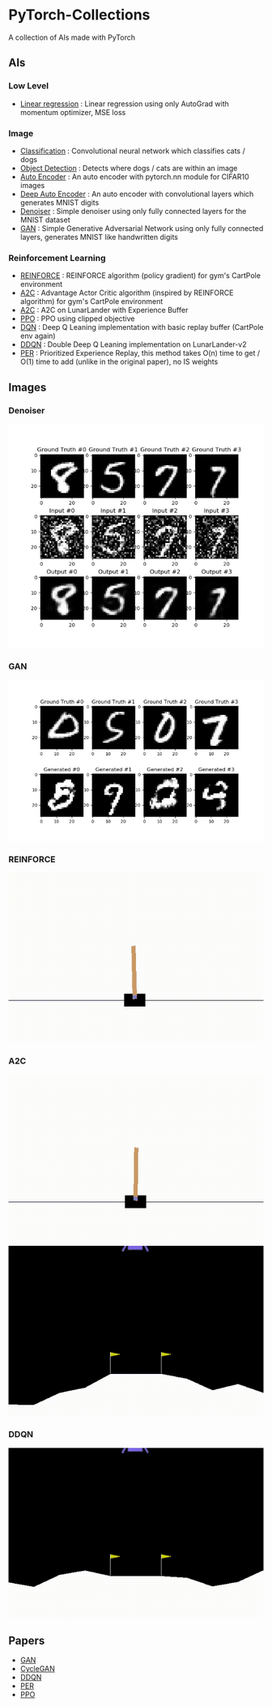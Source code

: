 # PyTorch-Collections

A collection of AIs made with PyTorch

## AIs

### Low Level
- [Linear regression](src/lowlevel.py) : Linear regression using only AutoGrad with momentum optimizer, MSE loss

### Image
- [Classification](src/classification.py) : Convolutional neural network which classifies cats / dogs
- [Object Detection](src/obj_detect.py) : Detects where dogs / cats are within an image
- [Auto Encoder](src/autoencoder.py) : An auto encoder with pytorch.nn module for CIFAR10 images
- [Deep Auto Encoder](src/deep_autoencoder.py) : An auto encoder with convolutional layers which generates MNIST digits
- [Denoiser](src/denoiser.py) : Simple denoiser using only fully connected layers for the MNIST dataset
- [GAN](src/gan.py) : Simple Generative Adversarial Network using only fully connected layers, generates MNIST like handwritten digits

### Reinforcement Learning
- [REINFORCE](src/reinforce.py) : REINFORCE algorithm (policy gradient) for gym's CartPole environment
- [A2C](src/a2c.py) : Advantage Actor Critic algorithm (inspired by REINFORCE algorithm) for gym's CartPole environment
- [A2C](src/spinningup_a2c.py) : A2C on LunarLander with Experience Buffer
- [PPO](src/ppo.py) : PPO using clipped objective
- [DQN](src/dqn.py) : Deep Q Leaning implementation with basic replay buffer (CartPole env again)
- [DDQN](src/ddqn.py) : Double Deep Q Leaning implementation on LunarLander-v2
- [PER](src/per.py) : Prioritized Experience Replay, this method takes O(n) time to get / O(1) time to add (unlike in the original paper), no IS weights

## Images
### Denoiser

![Denoiser](res/denoiser.jpeg "Denoiser")

### GAN

![GAN](res/gan.jpeg "GAN")

### REINFORCE

![REINFORCE](res/reinforce.gif "REINFORCE")

### A2C

![A2C](res/a2c.gif "A2C on CartPole")
![A2C](res/lunar_a2c.gif "A2C on LunarLander")

### DDQN

![DDQN](res/ddqn.gif "DDQN on LunarLander (2000 games)")

## Papers
- [GAN](https://arxiv.org/pdf/1406.2661.pdf)
- [CycleGAN](https://arxiv.org/pdf/1703.10593.pdf)
- [DDQN](https://arxiv.org/pdf/1509.06461.pdf)
- [PER](https://arxiv.org/pdf/1511.05952.pdf)
- [PPO](https://arxiv.org/pdf/1707.06347.pdf)
